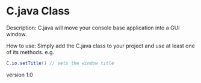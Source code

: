 # C.java Class

Description:
C.java will move your console base application into a GUI window.

How to use:
Simply add the C.java class to your project and use at least one of its methods.
e.g.

```java
C.io.setTitle() // sets the window title
```

version 1.0